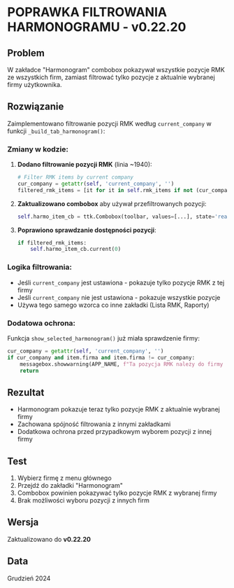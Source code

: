 # POPRAWKA FILTROWANIA HARMONOGRAMU - v0.22.20

## Problem
W zakładce "Harmonogram" combobox pokazywał wszystkie pozycje RMK ze wszystkich firm, zamiast filtrować tylko pozycje z aktualnie wybranej firmy użytkownika.

## Rozwiązanie
Zaimplementowano filtrowanie pozycji RMK według `current_company` w funkcji `_build_tab_harmonogram()`:

### Zmiany w kodzie:
1. **Dodano filtrowanie pozycji RMK** (linia ~1940):
   ```python
   # Filter RMK items by current company
   cur_company = getattr(self, 'current_company', '')
   filtered_rmk_items = [it for it in self.rmk_items if not (cur_company and it.firma and it.firma != cur_company)]
   ```

2. **Zaktualizowano combobox** aby używał przefiltrowanych pozycji:
   ```python
   self.harmo_item_cb = ttk.Combobox(toolbar, values=[...], state='readonly', width=80)
   ```

3. **Poprawiono sprawdzanie dostępności pozycji**:
   ```python
   if filtered_rmk_items:
       self.harmo_item_cb.current(0)
   ```

### Logika filtrowania:
- Jeśli `current_company` jest ustawiona - pokazuje tylko pozycje RMK z tej firmy
- Jeśli `current_company` nie jest ustawiona - pokazuje wszystkie pozycje
- Używa tego samego wzorca co inne zakładki (Lista RMK, Raporty)

### Dodatowa ochrona:
Funkcja `show_selected_harmonogram()` już miała sprawdzenie firmy:
```python
cur_company = getattr(self, 'current_company', '')
if cur_company and item.firma and item.firma != cur_company:
    messagebox.showwarning(APP_NAME, f"Ta pozycja RMK należy do firmy '{item.firma}', a obecnie wybrana jest firma '{cur_company}'.")
    return
```

## Rezultat
- Harmonogram pokazuje teraz tylko pozycje RMK z aktualnie wybranej firmy
- Zachowana spójność filtrowania z innymi zakładkami
- Dodatkowa ochrona przed przypadkowym wyborem pozycji z innej firmy

## Test
1. Wybierz firmę z menu głównego
2. Przejdź do zakładki "Harmonogram" 
3. Combobox powinien pokazywać tylko pozycje RMK z wybranej firmy
4. Brak możliwości wyboru pozycji z innych firm

## Wersja
Zaktualizowano do **v0.22.20**

## Data
Grudzień 2024